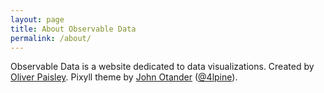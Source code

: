 ```yaml
---
layout: page
title: About Observable Data
permalink: /about/
---
```


Observable Data is a website dedicated to data visualizations.
Created by [Oliver Paisley](http://twitter.com/oliverjdpaisley).
Pixyll theme by <a href="http://johnotander.com">John Otander</a> (<a href="https://twitter.com/4lpine">@4lpine</a>).<br>
